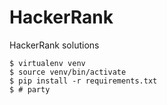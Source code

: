 # HackerRank
HackerRank solutions

```
$ virtualenv venv
$ source venv/bin/activate
$ pip install -r requirements.txt
$ # party
```